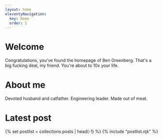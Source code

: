 ```yaml
---
layout: home
eleventyNavigation:
  key: Home
  order: 1
---
```

# Welcome
Congratulations, you've found the homepage of Ben Greenberg. That's a big fucking deal, my friend. You're about to 10x your life.

# About me
Devoted husband and catfather. Engineering leader. Made out of meat.

# Latest post

{% set postlist = collections.posts | head(-1) %}
{% include "postlist.njk" %}


